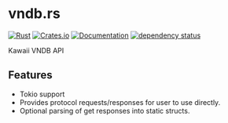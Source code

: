 vndb.rs
==============

[![Rust](https://github.com/DoumanAsh/vndb.rs/actions/workflows/rust.yml/badge.svg)](https://github.com/DoumanAsh/vndb.rs/actions/workflows/rust.yml)
[![Crates.io](https://img.shields.io/crates/v/vndb.svg)](https://crates.io/crates/vndb)
[![Documentation](https://docs.rs/vndb/badge.svg)](https://docs.rs/crate/vndb/)
[![dependency status](https://deps.rs/crate/vndb/0.12.0/status.svg)](https://deps.rs/crate/vndb/0.12.0)

Kawaii VNDB API

## Features
* Tokio support
* Provides protocol requests/responses for user to use directly.
* Optional parsing of get responses into static structs.
